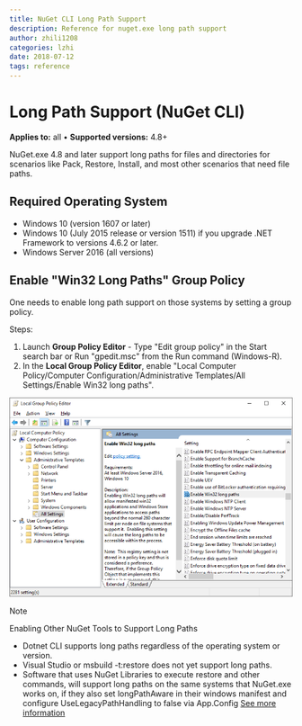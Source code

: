 ```yaml
---
title: NuGet CLI Long Path Support
description: Reference for nuget.exe long path support
author: zhili1208
categories: lzhi
date: 2018-07-12
tags: reference
---
```


# Long Path Support (NuGet CLI)

**Applies to:** all &bullet; **Supported versions:** 4.8+

NuGet.exe 4.8 and later support long paths for files and directories for scenarios like Pack, Restore, Install, and most other scenarios that need file paths.

## Required Operating System

-   Windows 10 (version 1607 or later)
-   Windows 10 (July 2015 release or version 1511) if you upgrade .NET Framework to versions 4.6.2 or later.
-   Windows Server 2016 (all versions)

## Enable "Win32 Long Paths" Group Policy

One needs to enable long path support on those systems by setting a group policy.

Steps:
1. Launch **Group Policy Editor** - Type "Edit group policy" in the Start search bar or Run "gpedit.msc" from the Run command (Windows-R).
2. In the **Local Group Policy Editor**, enable "Local Computer Policy/Computer Configuration/Administrative Templates/All Settings/Enable Win32 long paths".

![Long Path Policy](media/LongPathPolicy.png)


> [!Note]
> Enabling Other NuGet Tools to Support Long Paths
>
> -   Dotnet CLI supports long paths regardless of the operating system or version.
> -   Visual Studio or msbuild -t:restore does not yet support long paths.
> -   Software that uses NuGet Libraries to execute restore and other commands, will support long paths on the same systems that NuGet.exe works on, if they also set longPathAware in their windows manifest and configure UseLegacyPathHandling to false via App.Config [See more information](https://blogs.msdn.microsoft.com/jeremykuhne/2016/07/30/net-4-6-2-and-long-paths-on-windows-10/)

